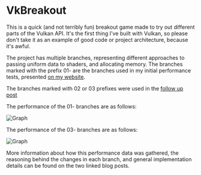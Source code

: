# VkBreakout

This is a quick (and not terribly fun) breakout game made to try out different parts of the Vulkan API. It's the first thing I've built with Vulkan, so please don't take it as an example of good code or project architecture, because it's awful. 

The project has multiple branches, representing different approaches to passing uniform data to shaders, and allocating memory. The branches marked with the prefix 01- are the branches used in my initial performance tests, presented [on my website](http://kylehalladay.com/blog/tutorial/vulkan/2017/08/13/Vulkan-Uniform-Buffers.html). 

The branches marked with 02 or 03 prefixes were used in the [follow up post](http://kylehalladay.com/blog/tutorial/vulkan/2017/08/30/Vulkan-Uniform-Buffers-pt2.html)

The performance of the 01- branches are as follows: 

![Graph](http://i.imgur.com/1TRVFSp.png)

The performance of the 03- branches are as follows:

![Graph](http://i.imgur.com/RDbSSP0.png)

More information about how this performance data was gathered, the reasoning behind the changes in each branch, and general implementation details can be found on the two linked blog posts. 
